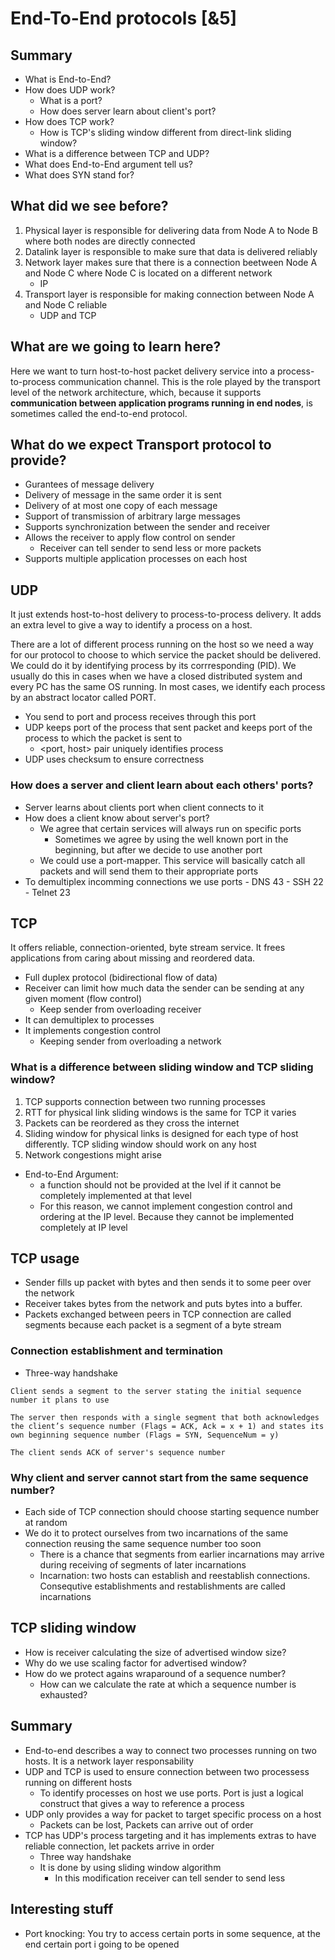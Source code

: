 # End-To-End protocols [&5]

## Summary
- What is End-to-End?
- How does UDP work?
	- What is a port?
	- How does server learn about client's port?
- How does TCP work?
	- How is TCP's sliding window different from direct-link sliding window?
- What is a difference between TCP and UDP?
- What does End-to-End argument tell us?
- What does SYN stand for?

## What did we see before?
1. Physical layer is responsible for delivering data from Node A to Node B where both nodes are directly connected
2. Datalink layer is responsible to make sure that data is delivered reliably
3. Network layer makes sure that there is a connection beetween Node A and Node C where Node C is located on a different network
	- IP
4. Transport layer is responsible for making connection between Node A and Node C reliable
	- UDP and TCP


## What are we going to learn here?
Here we want to turn host-to-host packet delivery service into a process-to-process communication channel. This is the role played by the transport level of the network architecture, which, because it supports <b>communication between application programs running in end nodes</b>, is sometimes called the end-to-end protocol.

## What do we expect Transport protocol to provide?
- Gurantees of message delivery
- Delivery of message in the same order it is sent
- Delivery of at most one copy of each message
- Support of transmission of  arbitrary large messages
- Supports synchronization between the sender and receiver
- Allows the receiver to apply flow control on sender
	- Receiver can tell sender to send less or more packets
- Supports multiple application processes on each host


## UDP
It just extends host-to-host delivery to process-to-process delivery. It adds an extra level to give a  way to identify a process on a host.

There are a lot of different process running on the host so we need a way for our protocol to choose to which service the packet should be delivered. We could do it by identifying process by its corrresponding (PID). We usually do this in cases when we have a closed distributed system and every PC has the same OS running. In most cases, we identify each process by an abstract locator called PORT.

- You send to port and process receives through this port
- UDP keeps port of the process that sent packet and keeps port of the process to which the packet is sent to
	- <port, host> pair uniquely identifies process
- UDP uses checksum to ensure correctness

### How does a server and client learn about each others' ports?
- Server learns about clients port when client connects to it
- How does a client know about server's port?
	- We agree that certain services will always run on specific ports
		- Sometimes we agree by using the well known port in the beginning, but after we decide to use another port
	- We could use a port-mapper. This service will basically catch all packets and will send them to their appropriate ports
- To demultiplex incomming connections we use ports
		- DNS 43
		- SSH 22
		- Telnet 23




## TCP
It offers reliable,  connection-oriented, byte stream service. It frees applications from caring about missing and reordered data.

- Full duplex protocol (bidirectional flow of data)
- Receiver can limit how much data the sender can be sending at any given moment (flow control)
	- Keep sender from overloading receiver
- It can demultiplex to processes
- It implements congestion control
	- Keeping sender from overloading a network

### What is a difference between sliding window and TCP sliding window?
1. TCP supports connection between two running processes
2. RTT for physical link sliding windows is the same for TCP it varies
3.  Packets can be reordered as they cross the internet
4. Sliding window for physical links is designed for each type of host differently. TCP sliding window should work on any host
5. Network congestions might arise

- End-to-End Argument:
	- a function should not be provided at the lvel if it cannot be completely implemented at that level
	- For this reason, we cannot implement congestion control and ordering at the IP level. Because they cannot be implemented completely at IP level

## TCP usage

- Sender fills up packet with bytes and then sends it to some peer over the network
- Receiver takes bytes from the network and puts bytes into a buffer. 
- Packets exchanged between peers in TCP connection are called segments because each packet is a segment of a byte stream

### Connection establishment  and termination

- Three-way handshake

```
Client sends a segment to the server stating the initial sequence number it plans to use

The server then responds with a single segment that both acknowledges the client’s sequence number (Flags = ACK, Ack = x + 1) and states its own beginning sequence number (Flags = SYN, SequenceNum = y)

The client sends ACK of server's sequence number
```
### Why client and server cannot start from the same sequence number?
- Each side of TCP connection should choose starting sequence number at random
- We do it to protect ourselves from two incarnations of the same connection reusing the same sequence number too soon
	- There is a chance that segments from earlier incarnations may arrive during receiving of segments of later incarnations
	- Incarnation: two hosts can establish and reestablish connections. Consequtive establishments and restablishments are called incarnations

## TCP sliding window
- How is receiver calculating the size of advertised window size?
- Why do we use scaling factor for advertised window?
- How do we protect agains wraparound of a sequence number?
	- How can we calculate the rate at which a sequence number is exhausted?

## Summary
- End-to-end describes a way to connect two processes running on two hosts. It is a network layer responsability
- UDP and TCP is used to ensure connection between two processess running on different hosts
	- To identify processes on host we use ports. Port is just a logical construct that gives a way to reference a process
- UDP only provides a way for packet to target specific process on a host
	- Packets can be lost, Packets can arrive out of order
- TCP has UDP's process targeting and it has implements extras to have reliable connection, let packets arrive in order
	- Three way handshake
	- It is done by using sliding window algorithm
		- In this modification receiver can tell sender to send less

## Interesting stuff
- Port knocking: You try to access certain ports in some sequence, at the end certain port i going to be opened

